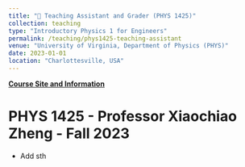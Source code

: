 ```yaml
---
title: "📐 Teaching Assistant and Grader (PHYS 1425)"
collection: teaching
type: "Introductory Physics 1 for Engineers"
permalink: /teaching/phys1425-teaching-assistant
venue: "University of Virginia, Department of Physics (PHYS)"
date: 2023-01-01
location: "Charlottesville, USA"
---
```


[**Course Site and Information**](https://www.coursicle.com/virginia/courses/PHYS/1425/)

PHYS 1425 - Professor Xiaochiao Zheng - Fall 2023
======
- Add sth

